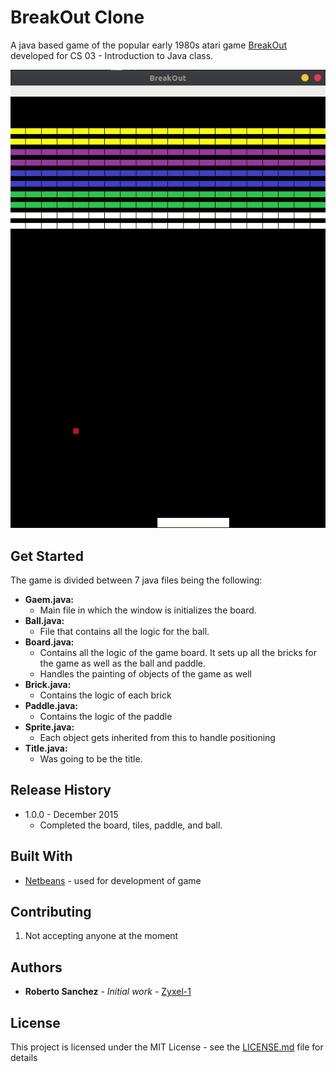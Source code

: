 
# BreakOut Clone
A java based game of the popular early 1980s atari game [BreakOut](https://en.wikipedia.org/wiki/Breakout_(video_game)) developed for CS 03 - Introduction to Java class.

![](sample.gif)

## Get Started

The game is divided between 7 java files being the following:

 - **Gaem.java:** 
	 - Main file in which the window is initializes the board.
 - **Ball.java:**
	 - File that contains all the logic for the ball. 
 - **Board.java:**
	 - Contains all the logic of the game board. It sets up all the bricks for the game as well as the ball and paddle. 
	 - Handles the painting of objects of the game as well
 - **Brick.java:**
	 - Contains the logic of each brick
 - **Paddle.java:**
	 - Contains the logic of the paddle
 - **Sprite.java:**
	 - Each object gets inherited from this to handle positioning
 - **Title.java:**
	 - Was going to be the title.

## Release History
	
* 1.0.0 - December 2015
    * Completed the board, tiles, paddle, and ball. 

## Built With

* [Netbeans](https://netbeans.org/downloads/) - used for development of game
## Contributing

1. Not accepting anyone at the moment

## Authors
* **Roberto Sanchez** - *Initial work* - [Zyxel-1](https://github.com/Zyxel-1)

## License

This project is licensed under the MIT License - see the [LICENSE.md](LICENSE.md) file for details
